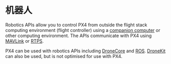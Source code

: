 # 机器人

Robotics APIs allow you to control PX4 from outside the flight stack computing environment (flight controller) using a [companion computer](../companion_computer/pixhawk_companion.md) or other computing environment. The APIs communicate with PX4 using [MAVLink](../middleware/mavlink.md) or [RTPS](../middleware/micrortps.md).

PX4 can be used with robotics APIs including [DroneCore](http://dronecore.io/) and [ROS](../ros/README.md). [DroneKit](../robotics/dronekit.md) can also be used, but is not optimised for use with PX4.